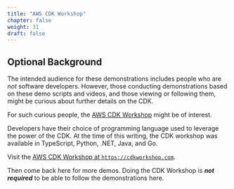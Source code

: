 ```yaml
---
title: "AWS CDK Workshop"
chapter: false
weight: 31
draft: false
---
```


## Optional Background

The intended audience for these demonstrations includes people who are *not* software developers.
However, those conducting demonstrations based on these demo scripts and videos, 
and those viewing or following them, might be curious about further details on the CDK.

For such curious people, the [AWS CDK Workshop](https://cdkworkshop.com) might be of interest.

Developers have their choice of programming language used to leverage the power of the CDK. 
At the time of this writing, the CDK workshop was available in TypeScript, Python, .NET, Java, and Go.

Visit the [AWS CDK Workshop at `https://cdkworkshop.com`](https://cdkworkshop.com).

Then come back here for more demos.
Doing the CDK Workshop is ***not required*** to be able to follow the demonstrations here.

